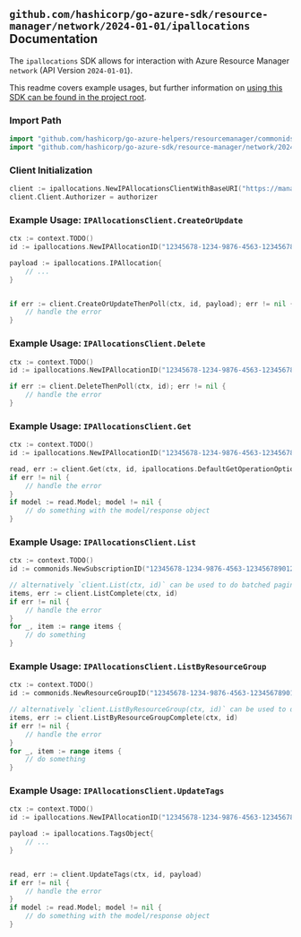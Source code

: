 
## `github.com/hashicorp/go-azure-sdk/resource-manager/network/2024-01-01/ipallocations` Documentation

The `ipallocations` SDK allows for interaction with Azure Resource Manager `network` (API Version `2024-01-01`).

This readme covers example usages, but further information on [using this SDK can be found in the project root](https://github.com/hashicorp/go-azure-sdk/tree/main/docs).

### Import Path

```go
import "github.com/hashicorp/go-azure-helpers/resourcemanager/commonids"
import "github.com/hashicorp/go-azure-sdk/resource-manager/network/2024-01-01/ipallocations"
```


### Client Initialization

```go
client := ipallocations.NewIPAllocationsClientWithBaseURI("https://management.azure.com")
client.Client.Authorizer = authorizer
```


### Example Usage: `IPAllocationsClient.CreateOrUpdate`

```go
ctx := context.TODO()
id := ipallocations.NewIPAllocationID("12345678-1234-9876-4563-123456789012", "example-resource-group", "ipAllocationValue")

payload := ipallocations.IPAllocation{
	// ...
}


if err := client.CreateOrUpdateThenPoll(ctx, id, payload); err != nil {
	// handle the error
}
```


### Example Usage: `IPAllocationsClient.Delete`

```go
ctx := context.TODO()
id := ipallocations.NewIPAllocationID("12345678-1234-9876-4563-123456789012", "example-resource-group", "ipAllocationValue")

if err := client.DeleteThenPoll(ctx, id); err != nil {
	// handle the error
}
```


### Example Usage: `IPAllocationsClient.Get`

```go
ctx := context.TODO()
id := ipallocations.NewIPAllocationID("12345678-1234-9876-4563-123456789012", "example-resource-group", "ipAllocationValue")

read, err := client.Get(ctx, id, ipallocations.DefaultGetOperationOptions())
if err != nil {
	// handle the error
}
if model := read.Model; model != nil {
	// do something with the model/response object
}
```


### Example Usage: `IPAllocationsClient.List`

```go
ctx := context.TODO()
id := commonids.NewSubscriptionID("12345678-1234-9876-4563-123456789012")

// alternatively `client.List(ctx, id)` can be used to do batched pagination
items, err := client.ListComplete(ctx, id)
if err != nil {
	// handle the error
}
for _, item := range items {
	// do something
}
```


### Example Usage: `IPAllocationsClient.ListByResourceGroup`

```go
ctx := context.TODO()
id := commonids.NewResourceGroupID("12345678-1234-9876-4563-123456789012", "example-resource-group")

// alternatively `client.ListByResourceGroup(ctx, id)` can be used to do batched pagination
items, err := client.ListByResourceGroupComplete(ctx, id)
if err != nil {
	// handle the error
}
for _, item := range items {
	// do something
}
```


### Example Usage: `IPAllocationsClient.UpdateTags`

```go
ctx := context.TODO()
id := ipallocations.NewIPAllocationID("12345678-1234-9876-4563-123456789012", "example-resource-group", "ipAllocationValue")

payload := ipallocations.TagsObject{
	// ...
}


read, err := client.UpdateTags(ctx, id, payload)
if err != nil {
	// handle the error
}
if model := read.Model; model != nil {
	// do something with the model/response object
}
```

